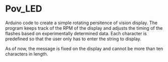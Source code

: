# Pov_LED

Arduino code to create a simple rotating persitence of vision display. The program keeps track of the RPM of the display and adjusts the timing of the flashes based on experimentally determined data. Each character is predefined so that the user only has to enter the string to display. 

As of now, the message is fixed on the display and cannot be more than ten characters in length. 
